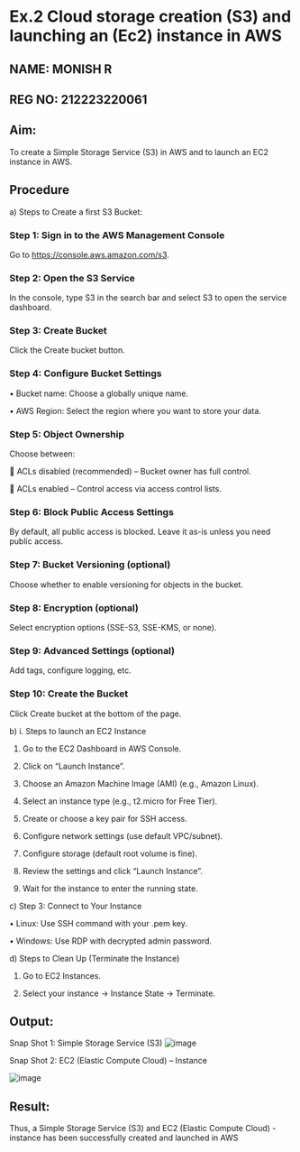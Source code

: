  # Ex.2 Cloud storage creation (S3) and launching an (Ec2) instance in AWS
 ## NAME: MONISH R
 ## REG NO: 212223220061
## Aim:
To create a Simple Storage Service (S3) in AWS and to launch an EC2 instance in AWS. 
## Procedure
a)	Steps to Create a first S3 Bucket:
### Step 1: Sign in to the AWS Management Console
Go to https://console.aws.amazon.com/s3.
### Step 2: Open the S3 Service
In the console, type S3 in the search bar and select S3 to open the service dashboard.
### Step 3: Create Bucket
Click the Create bucket button.
### Step 4: Configure Bucket Settings
•	Bucket name: Choose a globally unique name.

•	AWS Region: Select the region where you want to store your data.
### Step 5: Object Ownership
Choose between:

	ACLs disabled (recommended) – Bucket owner has full control.

	ACLs enabled – Control access via access control lists.
### Step 6: Block Public Access Settings
By default, all public access is blocked. Leave it as-is unless you need public access.
### Step 7: Bucket Versioning (optional)
Choose whether to enable versioning for objects in the bucket.
### Step 8: Encryption (optional)
Select encryption options (SSE-S3, SSE-KMS, or none).
### Step 9: Advanced Settings (optional)
Add tags, configure logging, etc.
### Step 10: Create the Bucket
Click Create bucket at the bottom of the page.

b)	i. Steps to launch an EC2 Instance

1.	Go to the EC2 Dashboard in AWS Console.

2.	Click on “Launch Instance”.

3.	Choose an Amazon Machine Image (AMI) (e.g., Amazon Linux).

4.	Select an instance type (e.g., t2.micro for Free Tier).

5.	Create or choose a key pair for SSH access.

6.	Configure network settings (use default VPC/subnet).

7.	Configure storage (default root volume is fine).

8.	Review the settings and click “Launch Instance”.

9.	Wait for the instance to enter the running state.

c)	Step 3: Connect to Your Instance

•	Linux: Use SSH command with your .pem key.

•	Windows: Use RDP with decrypted admin password.

d)	Steps to Clean Up (Terminate the Instance)

1.	Go to EC2 Instances.

2.	Select your instance → Instance State → Terminate.


## Output:
 

Snap Shot 1: Simple Storage Service (S3)
 ![image](https://github.com/user-attachments/assets/95e84c63-3077-4c38-a4df-47c6790b8025)


Snap Shot 2:  EC2 (Elastic Compute Cloud) – Instance

![image](https://github.com/user-attachments/assets/2068e8c5-d250-4e73-be69-000b5c2177e9)


## Result:
Thus, a Simple Storage Service (S3) and EC2 (Elastic Compute Cloud) - instance has been successfully created and launched in AWS
 
